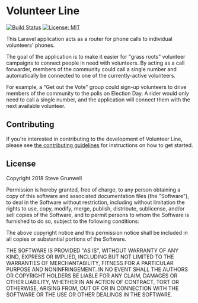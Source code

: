 # Volunteer Line

[![Build Status](https://travis-ci.com/stevegrunwell/volunteer-line.svg?branch=master)](https://travis-ci.com/stevegrunwell/volunteer-line)
[![License: MIT](https://img.shields.io/github/license/stevegrunwell/volunteer-line.svg)](https://github.com/stevegrunwell/volunteer-line/blob/master/LICENSE.md)


This Laravel application acts as a router for phone calls to individual volunteers' phones.

The goal of the application is to make it easier for "grass roots" volunteer campaigns to connect people in need with volunteers. By acting as a call forwarder, members of the community could call a single number and automatically be connected to one of the currently-active volunteers.

For example, a "Get out the Vote" group could sign-up volunteers to drive members of the community to the polls on Election Day. A rider would only need to call a single number, and the application will connect them with the next available volunteer.

## Contributing

If you're interested in contributing to the development of Volunteer Line, please see [the contributing guidelines](CONTRIBUTING.md) for instructions on how to get started.

## License

Copyright 2018 Steve Grunwell

Permission is hereby granted, free of charge, to any person obtaining a copy of this software and associated documentation files (the "Software"), to deal in the Software without restriction, including without limitation the rights to use, copy, modify, merge, publish, distribute, sublicense, and/or sell copies of the Software, and to permit persons to whom the Software is furnished to do so, subject to the following conditions:

The above copyright notice and this permission notice shall be included in all copies or substantial portions of the Software.

THE SOFTWARE IS PROVIDED "AS IS", WITHOUT WARRANTY OF ANY KIND, EXPRESS OR IMPLIED, INCLUDING BUT NOT LIMITED TO THE WARRANTIES OF MERCHANTABILITY, FITNESS FOR A PARTICULAR PURPOSE AND NONINFRINGEMENT. IN NO EVENT SHALL THE AUTHORS OR COPYRIGHT HOLDERS BE LIABLE FOR ANY CLAIM, DAMAGES OR OTHER LIABILITY, WHETHER IN AN ACTION OF CONTRACT, TORT OR OTHERWISE, ARISING FROM, OUT OF OR IN CONNECTION WITH THE SOFTWARE OR THE USE OR OTHER DEALINGS IN THE SOFTWARE.

